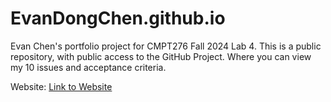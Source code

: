 # EvanDongChen.github.io
Evan Chen's portfolio project for CMPT276 Fall 2024 Lab 4.
This is a public repository, with public access to the GitHub Project.
Where you can view my 10 issues and acceptance criteria.

Website: [Link to Website](https://evandongchen.github.io/)